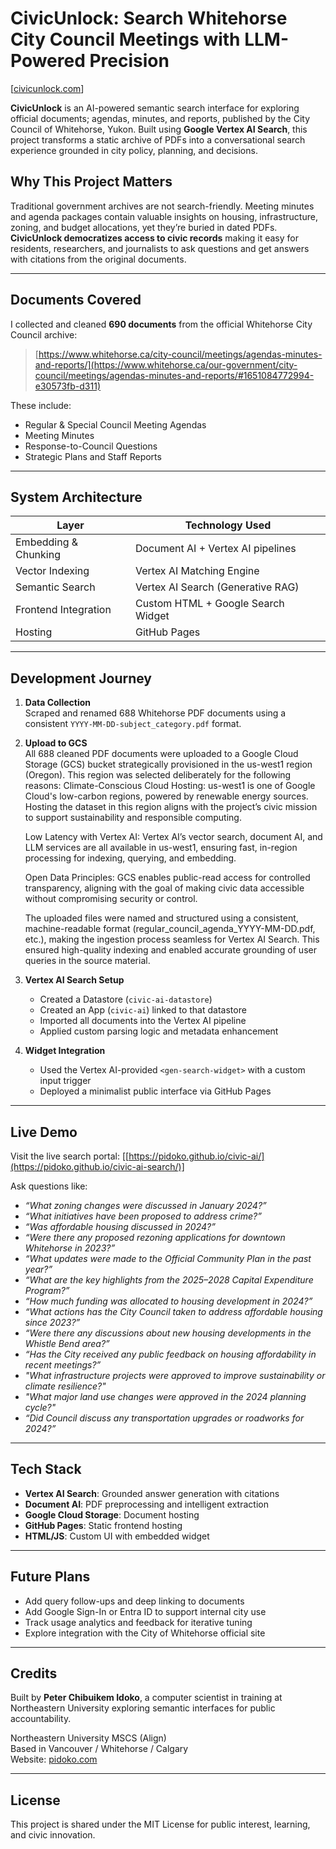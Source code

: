 # CivicUnlock: Search Whitehorse City Council Meetings with LLM-Powered Precision
[[civicunlock.com](https://civicunlock.com)]

**CivicUnlock** is an AI-powered semantic search interface for exploring official documents; agendas, minutes, and reports, published by the City Council of Whitehorse, Yukon. Built using **Google Vertex AI Search**, this project transforms a static archive of PDFs into a conversational search experience grounded in city policy, planning, and decisions.

## Why This Project Matters

Traditional government archives are not search-friendly. Meeting minutes and agenda packages contain valuable insights on housing, infrastructure, zoning, and budget allocations, yet they’re buried in dated PDFs. **CivicUnlock democratizes access to civic records** making it easy for residents, researchers, and journalists to ask questions and get answers with citations from the original documents.

---

## Documents Covered

I collected and cleaned **690 documents** from the official Whitehorse City Council archive:

> [https://www.whitehorse.ca/city-council/meetings/agendas-minutes-and-reports/](https://www.whitehorse.ca/our-government/city-council/meetings/agendas-minutes-and-reports/#1651084772994-e30573fb-d311)

These include:
- Regular & Special Council Meeting Agendas
- Meeting Minutes
- Response-to-Council Questions
- Strategic Plans and Staff Reports

---

## System Architecture

| Layer                  | Technology Used                     |
|------------------------|-------------------------------------|
| Embedding & Chunking   | Document AI + Vertex AI pipelines   |
| Vector Indexing        | Vertex AI Matching Engine           |
| Semantic Search        | Vertex AI Search (Generative RAG)   |
| Frontend Integration   | Custom HTML + Google Search Widget  |
| Hosting                | GitHub Pages                        |

---

## Development Journey

1. **Data Collection**  
   Scraped and renamed 688 Whitehorse PDF documents using a consistent `YYYY-MM-DD-subject_category.pdf` format.

2. **Upload to GCS**  
   All 688 cleaned PDF documents were uploaded to a Google Cloud Storage (GCS) bucket strategically provisioned in the us-west1 region (Oregon). This region was selected deliberately for the following reasons:
    Climate-Conscious Cloud Hosting: us-west1 is one of Google Cloud's low-carbon regions, powered by renewable energy sources. Hosting the dataset in this region aligns with the project’s civic mission to support sustainability and responsible computing.

    Low Latency with Vertex AI: Vertex AI’s vector search, document AI, and LLM services are all available in us-west1, ensuring fast, in-region processing for indexing, querying, and embedding.

    Open Data Principles: GCS enables public-read access for controlled transparency, aligning with the goal of making civic data accessible without compromising security or control.

   The uploaded files were named and structured using a consistent, machine-readable format (regular_council_agenda_YYYY-MM-DD.pdf, etc.), making the ingestion process seamless for Vertex AI Search. This ensured high-quality indexing and enabled accurate grounding of user queries in the source material.

3. **Vertex AI Search Setup**  
   - Created a Datastore (`civic-ai-datastore`)
   - Created an App (`civic-ai`) linked to that datastore
   - Imported all documents into the Vertex AI pipeline
   - Applied custom parsing logic and metadata enhancement

4. **Widget Integration**  
   - Used the Vertex AI-provided `<gen-search-widget>` with a custom input trigger
   - Deployed a minimalist public interface via GitHub Pages

---

## Live Demo

Visit the live search portal: [[https://pidoko.github.io/civic-ai/](https://pidoko.github.io/civic-ai-search/)]


Ask questions like:
- _“What zoning changes were discussed in January 2024?”_
- _“What initiatives have been proposed to address crime?”_
- _“Was affordable housing discussed in 2024?”_
- _“Were there any proposed rezoning applications for downtown Whitehorse in 2023?”_
- _“What updates were made to the Official Community Plan in the past year?”_
- _“What are the key highlights from the 2025–2028 Capital Expenditure Program?”_
- _“How much funding was allocated to housing development in 2024?”_
- _“What actions has the City Council taken to address affordable housing since 2023?”_
- _“Were there any discussions about new housing developments in the Whistle Bend area?”_
- _“Has the City received any public feedback on housing affordability in recent meetings?”_
- _"What infrastructure projects were approved to improve sustainability or climate resilience?"_
- _"What major land use changes were approved in the 2024 planning cycle?"_
- _“Did Council discuss any transportation upgrades or roadworks for 2024?”_

---

## Tech Stack

- **Vertex AI Search**: Grounded answer generation with citations
- **Document AI**: PDF preprocessing and intelligent extraction
- **Google Cloud Storage**: Document hosting
- **GitHub Pages**: Static frontend hosting
- **HTML/JS**: Custom UI with embedded widget

---

## Future Plans

- Add query follow-ups and deep linking to documents
- Add Google Sign-In or Entra ID to support internal city use
- Track usage analytics and feedback for iterative tuning
- Explore integration with the City of Whitehorse official site

---

## Credits

Built by **Peter Chibuikem Idoko**, a computer scientist in training at Northeastern University exploring semantic interfaces for public accountability.

Northeastern University MSCS (Align)  
Based in Vancouver / Whitehorse / Calgary  
Website: [pidoko.com](https://pidoko.com)

---

## License

This project is shared under the MIT License for public interest, learning, and civic innovation.

